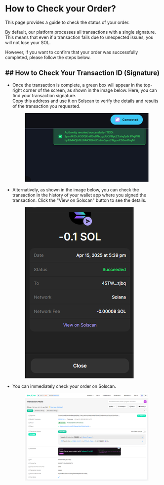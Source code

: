 

# How to Check your Order?

This page provides a guide to check the status of your order.



By default, our platform processes all transactions with a single signature. This means that even if a transaction fails due to unexpected issues, you will not lose your SOL.

However, if you want to confirm that your order was successfully completed, please follow the steps below.





## ## How to Check Your Transaction ID (Signature)



*   Once the transaction is complete, a green box will appear in the top-right corner of the screen, as shown in the image below. Here, you can find your transaction signature.
    \
    Copy this address and use it on Solscan to verify the details and results of the transaction you requested.

    <div align="left"><figure><img src="../.gitbook/assets/check_alert.png" alt=""><figcaption></figcaption></figure></div>



*   Alternatively, as shown in the image below, you can check the transaction in the history of your wallet app where you signed the transaction. Click the "View on Solscan" button to see the details.

    <div align="left"><figure><img src="../.gitbook/assets/check_phantom.png" alt=""><figcaption></figcaption></figure></div>



*   You can immediately check your order on Solscan.

    <div align="left"><figure><img src="../.gitbook/assets/check_solscan.png" alt=""><figcaption></figcaption></figure></div>

## &#x20;





